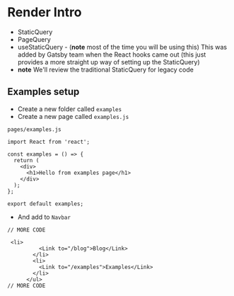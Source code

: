 # Render Intro
* StaticQuery
* PageQuery
* useStaticQuery - (**note** most of the time you will be using this) This was added by Gatsby team when the React hooks came out (this just provides a more straight up way of setting up the StaticQuery)
* **note** We'll review the traditional StaticQuery for legacy code

## Examples setup
* Create a new folder called `examples`
* Create a new page called `examples.js`

`pages/examples.js`

```
import React from 'react';

const examples = () => {
  return (
    <div>
      <h1>Hello from examples page</h1>
    </div>
  );
};

export default examples;
```

* And add to `Navbar`

```
// MORE CODE

 <li>
          <Link to="/blog">Blog</Link>
        </li>
        <li>
          <Link to="/examples">Examples</Link>
        </li>
      </ul>
// MORE CODE
```

